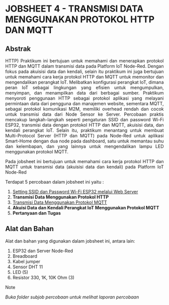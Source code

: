 # JOBSHEET 4 - TRANSMISI DATA MENGGUNAKAN PROTOKOL HTTP DAN MQTT


## Abstrak
<p align="justify">HTTP) Praktikum ini bertujuan untuk memahami dan menerapkan protokol HTTP dan MQTT dalam transmisi data pada Platform IoT Node-Red. Dengan fokus pada akuisisi data dan kendali, selain itu praktikum ini juga bertujuan untuk memahami cara kerja protokol HTTP dan MQTT untuk memonitor dan mengendalikan perangkat IoT. Melibatkan konfigurasi perangkat IoT, dimana peran IoT sebagai lingkungan yang efisien untuk mengumpulkan, menyimpan, dan menampilkan data dari berbagai sumber. Praktikum menyoroti penggunaan HTTP sebagai protokol aplikasi yang melayani permintaan data dari pengguna dan manajemen website, sementara MQTT, sebagai protokol komunikasi M2M, memiliki overhead rendah dan cocok untuk transmisi data dari Node Sensor ke Server. Percobaan praktis mencakup langkah-langkah seperti pengaturan SSID dan password Wi-Fi ESP32, transmisi data dengan protokol HTTP dan MQTT, akuisisi data, dan kendali perangkat IoT. Selain itu, praktikum menantang untuk membuat Multi-Protocol Server (HTTP dan MQTT) pada Node-Red untuk aplikasi Smart-Home dengan dua node pada dashboard, satu untuk memantau suhu dan kelembapan, dan yang lainnya untuk mengendalikan lampu LED menggunakan protokol MQTT. </p>

<p align="justify">Pada jobsheet ini bertujuan untuk memahami cara kerja protokol HTTP dan MQTT untuk transmisi data (akuisisi data dan kendali) pada Platform IoT Node-Red</p>

Terdapat 5 percobaan dalam jobsheet ini yaitu :
1. <a href="https://github.com/claraanggreini/sistem-embedded/tree/master/JOB%204/JOB%204A#readme">Setting SSID dan Password Wi-Fi ESP32 melalui Web Server</a>
2. **Transmisi Data Menggunakan Protokol HTTP**
3. <a href="https://github.com/claraanggreini/sistem-embedded/tree/master/JOB%204/JOB%204C">Transmisi Data Menggunakan Protokol MQTT</a>
4. **Akuisi Data dan Kendali Perangkat IoT Menggunakan Protokol MQTT**
5. **Pertanyaan dan Tugas**

## Alat dan Bahan

Alat dan bahan yang digunakan dalam jobsheet ini, antara lain:
  1. ESP32 dan Server Node-Red
  2. Breadboard
  3. Kabel jumper
  4. Sensor DHT 11
  5. LED (5) 
  7. Resistor 330, 1K, 10K Ohm (3)

> [!NOTE]  
> *Buka folder subjob percobaan untuk melihat laporan percobaan*
